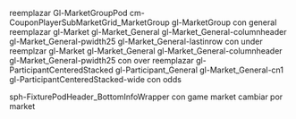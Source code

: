 reemplazar Gl-MarketGroupPod cm-CouponPlayerSubMarketGrid_MarketGroup gl-MarketGroup con general
reemplazar gl-Market gl-Market_General gl-Market_General-columnheader gl-Market_General-pwidth25 gl-Market_General-lastinrow con under
reemplzar gl-Market gl-Market_General gl-Market_General-columnheader gl-Market_General-pwidth25 con over
reemplazar gl-ParticipantCenteredStacked gl-Participant_General gl-Market_General-cn1 gl-ParticipantCenteredStacked-wide con odds

sph-FixturePodHeader_BottomInfoWrapper con game
market cambiar por market